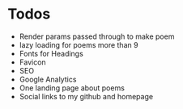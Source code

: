 # Todos

- Render params passed through to make poem
- lazy loading for poems more than 9
- Fonts for Headings
- Favicon
- SEO
- Google Analytics
- One landing page about poems
- Social links to my github and homepage
